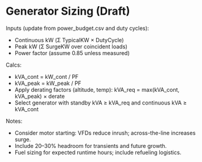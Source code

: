 # Generator Sizing (Draft)

Inputs (update from power_budget.csv and duty cycles):
- Continuous kW (Σ TypicalKW × DutyCycle)
- Peak kW (Σ SurgeKW over coincident loads)
- Power factor (assume 0.85 unless measured)

Calcs:
- kVA_cont = kW_cont / PF
- kVA_peak = kW_peak / PF
- Apply derating factors (altitude, temp): kVA_req = max(kVA_cont, kVA_peak) × derate
- Select generator with standby kVA ≥ kVA_req and continuous kVA ≥ kVA_cont

Notes:
- Consider motor starting: VFDs reduce inrush; across-the-line increases surge.
- Include 20–30% headroom for transients and future growth.
- Fuel sizing for expected runtime hours; include refueling logistics.
